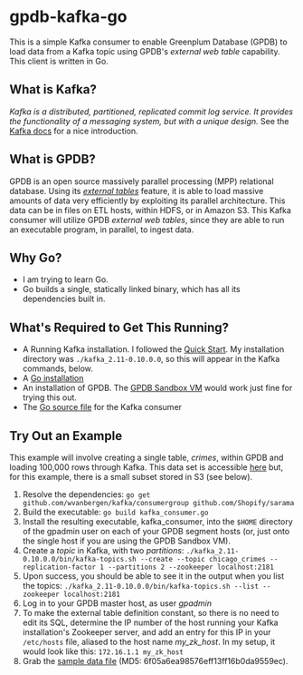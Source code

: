 # gpdb-kafka-go

This is a simple Kafka consumer to enable Greenplum Database (GPDB) to load data from
a Kafka topic using GPDB's _external web table_ capability.  This client is written
in Go.

## What is Kafka?
_Kafka is a distributed, partitioned, replicated commit log service. It provides the functionality of a messaging system, but with a unique design._ See the [Kafka docs](http://kafka.apache.org/documentation.html#introduction) for a nice introduction.

## What is GPDB?
GPDB is an open source massively parallel processing (MPP) relational database.  Using its
[_external tables_](http://gpdb.docs.pivotal.io/4370/ref_guide/sql_commands/CREATE_EXTERNAL_TABLE.html)
feature, it is able to load massive amounts of data very efficiently by exploiting its parallel
architecture.  This data can be in files on ETL hosts, within HDFS, or in Amazon S3.  This Kafka
consumer will utilize GPDB _external web tables_, since they are able to run an executable program,
in parallel, to ingest data.

## Why Go?
* I am trying to learn Go.
* Go builds a single, statically linked binary, which has all its dependencies built in.

## What's Required to Get This Running?
* A Running Kafka installation.  I followed the [Quick Start](http://kafka.apache.org/07/quickstart.html).  My installation directory was `./kafka_2.11-0.10.0.0`, so this will appear in the Kafka commands, below.
* A [Go installation](https://golang.org/doc/install)
* An installation of GPDB.  The [GPDB Sandbox VM](https://network.pivotal.io/products/pivotal-gpdb#/releases/1683/file_groups/411) would work just fine for trying this out.
* The [Go source file](./kafka_consumer.go) for the Kafka consumer

## Try Out an Example
This example will involve creating a single table, _crimes_, within GPDB and loading 100,000 rows through Kafka.  This data set is accessible [here](https://data.cityofchicago.org/Public-Safety/Crimes-2001-to-present/ijzp-q8t2/data) but, for this example, there is a small subset stored in S3 (see below).

1. Resolve the dependencies: `go get github.com/wvanbergen/kafka/consumergroup github.com/Shopify/sarama`
1. Build the executable: `go build kafka_consumer.go`
1. Install the resulting executable, kafka_consumer, into the `$HOME` directory of the gpadmin user on each of your GPDB segment hosts (or, just onto the single host if you are using the GPDB Sandbox VM).
1. Create a _topic_ in Kafka, with two _partitions_: `./kafka_2.11-0.10.0.0/bin/kafka-topics.sh --create --topic chicago_crimes --replication-factor 1 --partitions 2 --zookeeper localhost:2181`
1. Upon success, you should be able to see it in the output when you list the topics: `./kafka_2.11-0.10.0.0/bin/kafka-topics.sh --list --zookeeper localhost:2181`
1. Log in to your GPDB master host, as user _gpadmin_
1. To make the external table definition constant, so there is no need to edit its SQL, determine the IP number of the host running your Kafka installation's Zookeeper server, and add an entry for this IP in your `/etc/hosts` file, aliased to the host name _my_zk_host_.  In my setup, it would look like this: `172.16.1.1 my_zk_host`
1. Grab the [sample data file](https://s3.amazonaws.com/goddard.bds.datasets/chicago_crimes_100k_rows.csv.bz2) (MD5: 6f05a6ea98576eff13ff16b0da9559ec).
